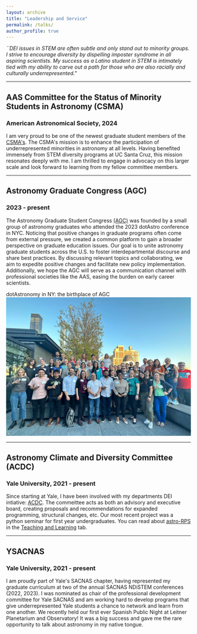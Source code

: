 ```yaml
---
layout: archive
title: "Leadership and Service"
permalink: /talks/
author_profile: true
---
```

*``DEI issues in STEM are often subtle and only stand out to minority groups. I strive to encourage diversity by dispelling imposter syndrome in all aspiring scientists. My success as a Latino student in STEM is intimately tied with my ability to carve out a path for those who are also racially and culturally underrepresented."*

___


## AAS Committee for the Status of Minority Students in Astronomy (CSMA)
### American Astronomical Society, 2024

I am very proud to be one of the newest graduate student members of the [CSMA's](https://aas.org/comms/csma). The CSMA's mission is to enhance the participation of underrepresented minorities in astronomy at all levels. Having benefited immensely from STEM diversity programs at UC Santa Cruz, this mission resonates deeply with me. I am thrilled to engage in advocacy on this larger scale and look forward to learning from my fellow committee members.

___

## Astronomy Graduate Congress (AGC)
### 2023 - present

The Astronomy Graduate Student Congress [(AGC)](https://astro-grad-congress.github.io/about/)  was founded by a small group of astronomy graduates who attended the 2023 dotAstro conference in NYC. Noticing that positive changes in graduate programs often come from external pressure, we created a common platform to gain a broader perspective on graduate education issues. Our goal is to unite astronomy graduate students across the U.S. to foster interdepartmental discourse and share best practices. By discussing relevant topics and collaborating, we aim to expedite positive changes and facilitate new policy implementation. Additionally, we hope the AGC will serve as a communication channel with professional societies like the AAS, easing the burden on early career scientists.

dotAstronomy in NY: the birthplace of AGC
<br/><img src='/images/dotastro.webp' width="600">

___

## Astronomy Climate and Diversity Committee (ACDC)
### Yale University, 2021 - present

Since starting at Yale, I have been involved with my departments DEI intiative: [ACDC](https://campuspress.yale.edu/acdc/). The commeittee acts as both an advisory and executive board, creating proposals and recommendations for expanded programming, structural changes, etc. Our most recent project was a python seminar for first year undergraduates. You can read about [astro-RPS](https://astro-rps.github.io/) in the [Teaching and Learning](teaching.md) tab.

___

## YSACNAS
### Yale University, 2021 - present

I am proudly part of Yale's SACNAS chapter, having represented my graduate curriculum at two of the annual SACNAS NDiSTEM conferences (2022, 2023). I was nominated as chair of the professional development committee for Yale SACNAS and am working hard to develop programs that give underrepresented Yale students a chance to network and learn from one another. We recently held our first ever Spanish Public Night at Leitner Planetarium and Observatory! It was a big success and gave me the rare opportunity to talk about astronomy in my native tongue. 




